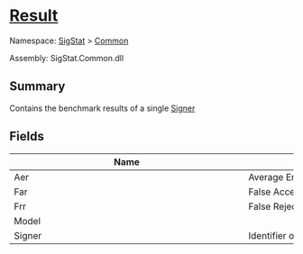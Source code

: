 # [Result](./Result.md)

Namespace: [SigStat]() > [Common](./README.md)

Assembly: SigStat.Common.dll

## Summary
Contains the benchmark results of a single [Signer](https://github.com/hargitomi97/sigstat/blob/master/docs/md/SigStat/Common/Signer.md)

## Fields

| Name | Summary | 
| --- | --- | 
| Aer<div style="width: 400px">| Average Error Rate<div style="width: 400px">| <br>
| Far<div style="width: 400px">| False Acceptance Rate<div style="width: 400px">| <br>
| Frr<div style="width: 400px">| False Rejection Rate<div style="width: 400px">| <br>
| Model<div style="width: 400px">| <div style="width: 400px">| <br>
| Signer<div style="width: 400px">| Identifier of the [Result.Signer](https://github.com/hargitomi97/sigstat/blob/master/docs/md/SigStat/Common/Result.md)<div style="width: 400px">| <br>


